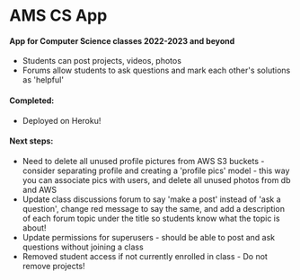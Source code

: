 # AMS CS App
#### App for Computer Science classes 2022-2023 and beyond
- Students can post projects, videos, photos
- Forums allow students to ask questions and mark each other's solutions as 'helpful'

#### Completed:
- Deployed on Heroku!

#### Next steps:
- Need to delete all unused profile pictures from AWS S3 buckets - consider separating profile and
  creating a 'profile pics' model - this way you can associate pics with users, and delete all
  unused photos from db and AWS
- Update class discussions forum to say 'make a post' instead of 'ask a question', change red
  message to say the same, and add a description of each forum topic under the title so students
  know what the topic is about!
- Update permissions for superusers - should be able to post and ask questions without
  joining a class
- Removed student access if not currently enrolled in class - Do not remove projects!